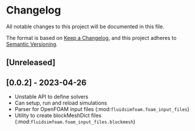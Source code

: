 # Changelog

All notable changes to this project will be documented in this file.

The format is based on [Keep a Changelog](https://keepachangelog.com/en/1.0.0/), and
this project adheres to [Semantic Versioning](https://semver.org/spec/v2.0.0.html).

<!--

### Added
### Changed
### Deprecated
### Removed
### Fixed
### Security

Type of changes
---------------

Added for new features.
Changed for changes in existing functionality.
Deprecated for soon-to-be removed features.
Removed for now removed features.
Fixed for any bug fixes.
Security in case of vulnerabilities.

-->

<!-- (changelog/unreleased)= -->

## [Unreleased]

## [0.0.2] - 2023-04-26

- Unstable API to define solvers
- Can setup, run and reload simulations
- Parser for OpenFOAM input files (:mod:`fluidsimfoam.foam_input_files`)
- Utility to create blockMeshDict files (:mod:`fluidsimfoam.foam_input_files.blockmesh`)